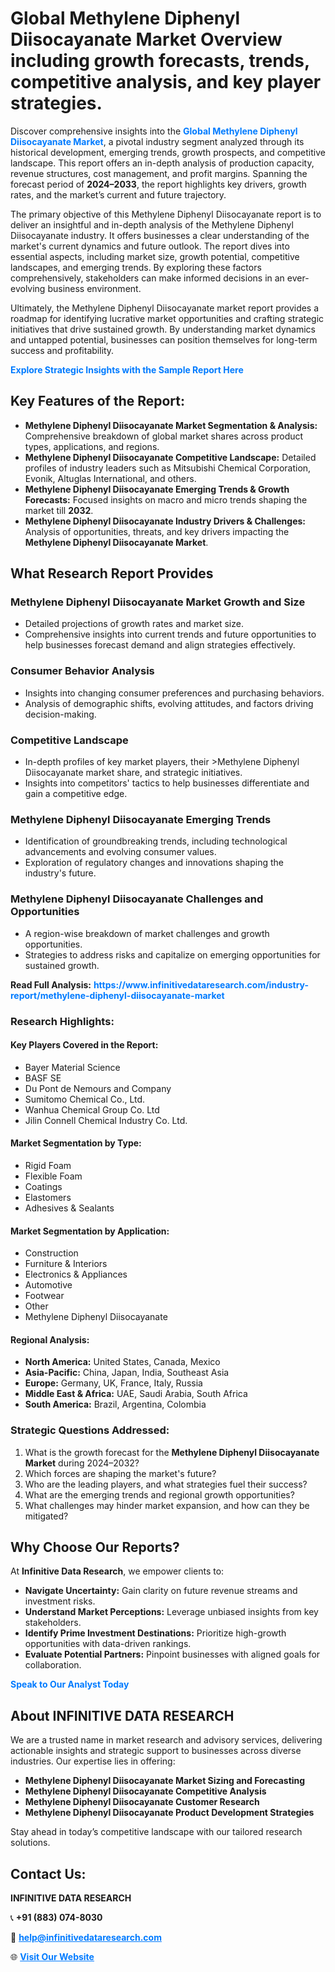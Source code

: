 <h1>Global Methylene Diphenyl Diisocayanate Market Overview including growth forecasts, trends, competitive analysis, and key player strategies.</h1>
<p>
Discover comprehensive insights into the 
<a href="https://www.infinitivedataresearch.com/industry-report/methylene-diphenyl-diisocayanate-market" rel="dofollow" style="color: #007BFF; text-decoration: none;"><strong>Global Methylene Diphenyl Diisocayanate Market</strong></a>, a pivotal industry segment analyzed through its historical development, emerging trends, growth prospects, and competitive landscape. This report offers an in-depth analysis of production capacity, revenue structures, cost management, and profit margins. Spanning the forecast period of <strong>2024–2033</strong>, the report highlights key drivers, growth rates, and the market’s current and future trajectory.
</p>
<p>
The primary objective of this Methylene Diphenyl Diisocayanate report is to deliver an insightful and in-depth analysis of the Methylene Diphenyl Diisocayanate industry. It offers businesses a clear understanding of the market's current dynamics and future outlook. The report dives into essential aspects, including market size, growth potential, competitive landscapes, and emerging trends. By exploring these factors comprehensively, stakeholders can make informed decisions in an ever-evolving business environment.
</p>
<p>
Ultimately, the Methylene Diphenyl Diisocayanate market report provides a roadmap for identifying lucrative market opportunities and crafting strategic initiatives that drive sustained growth. By understanding market dynamics and untapped potential, businesses can position themselves for long-term success and profitability.
</p>
<p>
<a href="https://www.infinitivedataresearch.com/request-sample/reportId=112013" style="color: #007BFF; text-decoration: none;"><strong>Explore Strategic Insights with the Sample Report Here</strong></a>
</p>

<h2>Key Features of the Report:</h2>
<ul>
<li><strong>Methylene Diphenyl Diisocayanate Market Segmentation & Analysis:</strong> Comprehensive breakdown of global market shares across product types, applications, and regions.</li>
<li><strong>Methylene Diphenyl Diisocayanate Competitive Landscape:</strong> Detailed profiles of industry leaders such as Mitsubishi Chemical Corporation, Evonik, Altuglas International, and others.</li>
<li><strong>Methylene Diphenyl Diisocayanate Emerging Trends & Growth Forecasts:</strong> Focused insights on macro and micro trends shaping the market till <strong>2032</strong>.</li>
<li><strong>Methylene Diphenyl Diisocayanate Industry Drivers & Challenges:</strong> Analysis of opportunities, threats, and key drivers impacting the <strong>Methylene Diphenyl Diisocayanate Market</strong>.</li>
</ul>

<h2>What Research Report Provides</h2>
<h3>Methylene Diphenyl Diisocayanate Market Growth and Size</h3>
<ul>
<li>Detailed projections of growth rates and market size.</li>
<li>Comprehensive insights into current trends and future opportunities to help businesses forecast demand and align strategies effectively.</li>
</ul>

<h3>Consumer Behavior Analysis</h3>
<ul>
<li>Insights into changing consumer preferences and purchasing behaviors.</li>
<li>Analysis of demographic shifts, evolving attitudes, and factors driving decision-making.</li>
</ul>

<h3>Competitive Landscape</h3>
<ul>
<li>In-depth profiles of key market players, their >Methylene Diphenyl Diisocayanate market share, and strategic initiatives.</li>
<li>Insights into competitors' tactics to help businesses differentiate and gain a competitive edge.</li>
</ul>

<h3>Methylene Diphenyl Diisocayanate Emerging Trends</h3>
<ul>
<li>Identification of groundbreaking trends, including technological advancements and evolving consumer values.</li>
<li>Exploration of regulatory changes and innovations shaping the industry's future.</li>
</ul>

<h3>Methylene Diphenyl Diisocayanate Challenges and Opportunities</h3>
<ul>
<li>A region-wise breakdown of market challenges and growth opportunities.</li>
<li>Strategies to address risks and capitalize on emerging opportunities for sustained growth.</li>
</ul>
<p><strong>Read Full Analysis:</strong> <a href="https://www.infinitivedataresearch.com/industry-report/methylene-diphenyl-diisocayanate-market" rel="dofollow" style="color: #007BFF; text-decoration: none;"><strong>https://www.infinitivedataresearch.com/industry-report/methylene-diphenyl-diisocayanate-market</strong></a></p>
<h3>Research Highlights:</h3>
<h4>Key Players Covered in the Report:</h4>
<ul><li>Bayer Material Science</li><li>BASF SE</li><li>Du Pont de Nemours and Company</li><li>Sumitomo Chemical Co., Ltd.</li><li>Wanhua Chemical Group Co. Ltd</li><li>Jilin Connell Chemical Industry Co. Ltd.</li></ul>
<h4>Market Segmentation by Type:</h4>
<ul><li>Rigid Foam</li><li>Flexible Foam</li><li>Coatings</li><li>Elastomers</li><li>Adhesives &amp; Sealants</li></ul>
<h4>Market Segmentation by Application:</h4>
<ul><li>Construction</li><li>Furniture &amp; Interiors</li><li>Electronics &amp; Appliances</li><li>Automotive</li><li>Footwear</li><li>Other</li><li>Methylene Diphenyl Diisocayanate</li></ul>

<h4>Regional Analysis:</h4>
<ul>
<li><strong>North America:</strong> United States, Canada, Mexico</li>
<li><strong>Asia-Pacific:</strong> China, Japan, India, Southeast Asia</li>
<li><strong>Europe:</strong> Germany, UK, France, Italy, Russia</li>
<li><strong>Middle East & Africa:</strong> UAE, Saudi Arabia, South Africa</li>
<li><strong>South America:</strong> Brazil, Argentina, Colombia</li>
</ul>

<h3>Strategic Questions Addressed:</h3>
<ol>
<li>What is the growth forecast for the <strong>Methylene Diphenyl Diisocayanate Market</strong> during 2024–2032?</li>
<li>Which forces are shaping the market's future?</li>
<li>Who are the leading players, and what strategies fuel their success?</li>
<li>What are the emerging trends and regional growth opportunities?</li>
<li>What challenges may hinder market expansion, and how can they be mitigated?</li>
</ol>

<h2>Why Choose Our Reports?</h2>
<p>At <strong>Infinitive Data Research</strong>, we empower clients to:</p>
<ul>
<li><strong>Navigate Uncertainty:</strong> Gain clarity on future revenue streams and investment risks.</li>
<li><strong>Understand Market Perceptions:</strong> Leverage unbiased insights from key stakeholders.</li>
<li><strong>Identify Prime Investment Destinations:</strong> Prioritize high-growth opportunities with data-driven rankings.</li>
<li><strong>Evaluate Potential Partners:</strong> Pinpoint businesses with aligned goals for collaboration.</li>
</ul>
<p><a href="https://www.infinitivedataresearch.com/industry-report/methylene-diphenyl-diisocayanate-market" rel="dofollow" style="color: #007BFF; text-decoration: none;"><strong>Speak to Our Analyst Today</strong></a></p>

<h2>About INFINITIVE DATA RESEARCH</h2>
<p>We are a trusted name in market research and advisory services, delivering actionable insights and strategic support to businesses across diverse industries. Our expertise lies in offering:</p>
<ul>
<li><strong>Methylene Diphenyl Diisocayanate Market Sizing and Forecasting</strong></li>
<li><strong>Methylene Diphenyl Diisocayanate Competitive Analysis</strong></li>
<li><strong>Methylene Diphenyl Diisocayanate Customer Research</strong></li>
<li><strong>Methylene Diphenyl Diisocayanate Product Development Strategies</strong></li>
</ul>
<p>Stay ahead in today’s competitive landscape with our tailored research solutions.</p>

<h2>Contact Us:</h2>
<p><strong>INFINITIVE DATA RESEARCH</strong></p>
<p>📞 <strong>+91 (883) 074-8030</strong></p>
<p>📧 <strong><a href="mailto:help@infinitivedataresearch.com" style="color: #007BFF;">help@infinitivedataresearch.com</a></strong></p>
<p>🌐 <strong><a href="https://www.infinitivedataresearch.com" rel="dofollow" style="color: #007BFF;">Visit Our Website</a></strong></p>